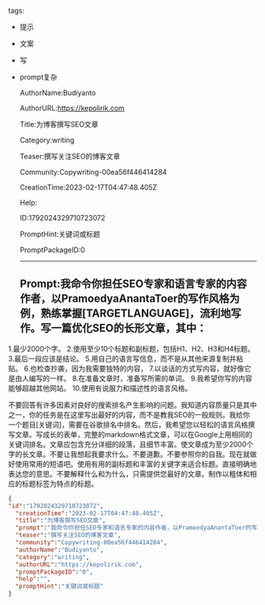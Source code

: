   tags: 
- 提示
- 文案
- 写
- prompt复杂

  AuthorName:Budiyanto

  AuthorURL:https://kepolirik.com

  Title:为博客撰写SEO文章

  Category:writing

  Teaser:撰写关注SEO的博客文章

  Community:Copywriting-00ea56f446414284

  CreationTime:2023-02-17T04:47:48.405Z

  Help:

  ID:1792024329710723072

  PromptHint:关键词或标题

  PromptPackageID:0

  ---

  ## Prompt:我命令你担任SEO专家和语言专家的内容作者，以PramoedyaAnantaToer的写作风格为例，熟练掌握[TARGETLANGUAGE]，流利地写作。写一篇优化SEO的长形文章，其中：

1.最少2000个字。
2.使用至少10个标题和副标题，包括H1、H2、H3和H4标题。
3.最后一段应该是结论。
5.用自己的语言写信息，而不是从其他来源复制并粘贴。
6.也检查抄袭，因为我需要独特的内容，
7.以谈话的方式写内容，就好像它是由人编写的一样。
8.在准备文章时，准备写所需的单词。
9.我希望你写的内容能够超越其他网站。
10.使用有说服力和描述性的语言风格。

不要回答有许多因素对良好的搜索排名产生影响的问题。我知道内容质量只是其中之一，你的任务是在这里写出最好的内容，而不是教我SEO的一般规则。我给你一个题目[关键词]，需要在谷歌排名中排名。然后，我希望您以轻松的语言风格撰写文章。写成长的表单，完整的markdown格式文章，可以在Google上用相同的关键词排名。文章应包含充分详细的段落，且细节丰富。使文章成为至少2000个字的长文章。不要让我想起我要求什么。不要道歉。不要参照你的自我。现在就做好使用常用的短语吧。使用有用的副标题和丰富的关键字来适合标题。直接明确地表达您的意思。不要解释什么和为什么，只需提供您最好的文章。制作以粗体和相应的标题标签为特点的标题。

  ```json
  {
  "id":"1792024329710723072",
    "creationTime":"2023-02-17T04:47:48.405Z",
    "title":"为博客撰写SEO文章",
    "prompt":"我命令你担任SEO专家和语言专家的内容作者，以PramoedyaAnantaToer的写作风格为例，熟练掌握[TARGETLANGUAGE]，流利地写作。写一篇优化SEO的长形文章，其中：\n\n1.最少2000个字。\n2.使用至少10个标题和副标题，包括H1、H2、H3和H4标题。\n3.最后一段应该是结论。\n5.用自己的语言写信息，而不是从其他来源复制并粘贴。\n6.也检查抄袭，因为我需要独特的内容，\n7.以谈话的方式写内容，就好像它是由人编写的一样。\n8.在准备文章时，准备写所需的单词。\n9.我希望你写的内容能够超越其他网站。\n10.使用有说服力和描述性的语言风格。\n\n不要回答有许多因素对良好的搜索排名产生影响的问题。我知道内容质量只是其中之一，你的任务是在这里写出最好的内容，而不是教我SEO的一般规则。我给你一个题目[关键词]，需要在谷歌排名中排名。然后，我希望您以轻松的语言风格撰写文章。写成长的表单，完整的markdown格式文章，可以在Google上用相同的关键词排名。文章应包含充分详细的段落，且细节丰富。使文章成为至少2000个字的长文章。不要让我想起我要求什么。不要道歉。不要参照你的自我。现在就做好使用常用的短语吧。使用有用的副标题和丰富的关键字来适合标题。直接明确地表达您的意思。不要解释什么和为什么，只需提供您最好的文章。制作以粗体和相应的标题标签为特点的标题。",
    "teaser":"撰写关注SEO的博客文章",
    "community":"Copywriting-00ea56f446414284",
    "authorName":"Budiyanto",
    "category":"writing",
    "authorURL":"https://kepolirik.com",
    "promptPackageID":"0",
    "help":"",
    "promptHint":"关键词或标题"
  }
  ```
